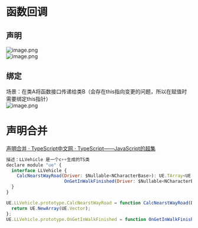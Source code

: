 <a name="y7seW"></a>
# 函数回调
<a name="WgFHW"></a>
## 声明
![image.png](https://cdn.nlark.com/yuque/0/2022/png/26747865/1666075186160-5acbc784-c090-48e0-a9aa-8168e03eb843.png#averageHue=%231e1e1e&clientId=ua2143b2a-3f23-4&from=paste&height=95&id=ua9e20107&originHeight=95&originWidth=652&originalType=binary&ratio=1&rotation=0&showTitle=false&size=7315&status=done&style=none&taskId=ud74dd959-91a2-4437-8787-64a8e03ad16&title=&width=652)<br />![image.png](https://cdn.nlark.com/yuque/0/2022/png/26747865/1666075161461-10c28ee5-808b-4bc5-ae93-f54d20d305b9.png#averageHue=%231f1e1e&clientId=ua2143b2a-3f23-4&from=paste&height=106&id=u5083f79e&originHeight=106&originWidth=658&originalType=binary&ratio=1&rotation=0&showTitle=false&size=10160&status=done&style=none&taskId=u0d28445d-0889-4cac-b768-9281f87486c&title=&width=658)

<a name="ezhHz"></a>
## 绑定
场景：在类A将函数接口传递给类B（会存在this指向变更的问题，所以在赋值时需要绑定this指针）<br />![image.png](https://cdn.nlark.com/yuque/0/2022/png/26747865/1666075068506-2fb9a19f-b06c-45af-9061-d2c1cc770d13.png#averageHue=%23211f1e&clientId=ua2143b2a-3f23-4&from=paste&height=135&id=u19581f31&originHeight=135&originWidth=687&originalType=binary&ratio=1&rotation=0&showTitle=false&size=14492&status=done&style=none&taskId=u13427d05-0b10-4c8f-986f-95985f5c18b&title=&width=687)

<a name="ERIvc"></a>
# 声明合并
[声明合并 · TypeScript中文网 · TypeScript——JavaScript的超集](https://www.tslang.cn/docs/handbook/declaration-merging.html)
```javascript
描述：LLVehicle 是一个c++生成的TS类
declare module "ue" {
  interface LLVehicle {
    CalcNearstWayRoad(Driver: $Nullable<NCharacterBase>): UE.TArray<UE.Vector>;
                      OnGetInWalkFinished(Driver: $Nullable<NCharacterBase>): void;
  }
}

UE.LLVehicle.prototype.CalcNearstWayRoad = function CalcNearstWayRoad(Driver: $Nullable<NCharacterBase>): UE.TArray<UE.Vector> {
  return UE.NewArray(UE.Vector);
};
UE.LLVehicle.prototype.OnGetInWalkFinished = function OnGetInWalkFinished(Driver: $Nullable<NCharacterBase>): void {};
```

